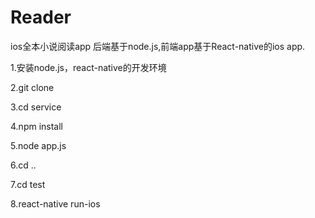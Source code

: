 # Reader

ios全本小说阅读app
后端基于node.js,前端app基于React-native的ios app.


1.安装node.js，react-native的开发环境

2.git clone

3.cd service

4.npm install

5.node app.js

6.cd ..

7.cd test

8.react-native run-ios
